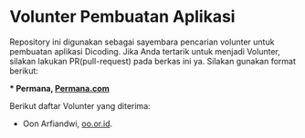 # Volunter Pembuatan Aplikasi

Repository ini digunakan sebagai sayembara pencarian volunter untuk pembuatan aplikasi Dicoding. Jika Anda tertarik untuk menjadi Volunter, silakan lakukan PR(pull-request) pada berkas ini ya. Silakan gunakan format berikut:


**\* Permana, [Permana.com](http://Permana.com)**


Berikut daftar Volunter yang diterima:

* Oon Arfiandwi, [oo.or.id](https://oo.or.id).
